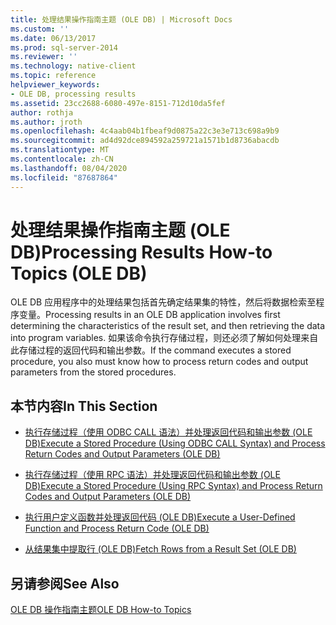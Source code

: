 ```yaml
---
title: 处理结果操作指南主题 (OLE DB) | Microsoft Docs
ms.custom: ''
ms.date: 06/13/2017
ms.prod: sql-server-2014
ms.reviewer: ''
ms.technology: native-client
ms.topic: reference
helpviewer_keywords:
- OLE DB, processing results
ms.assetid: 23cc2688-6080-497e-8151-712d10da5fef
author: rothja
ms.author: jroth
ms.openlocfilehash: 4c4aab04b1fbeaf9d0875a22c3e3e713c698a9b9
ms.sourcegitcommit: ad4d92dce894592a259721a1571b1d8736abacdb
ms.translationtype: MT
ms.contentlocale: zh-CN
ms.lasthandoff: 08/04/2020
ms.locfileid: "87687864"
---
```

# <a name="processing-results-how-to-topics-ole-db"></a><span data-ttu-id="d35d3-102">处理结果操作指南主题 (OLE DB)</span><span class="sxs-lookup"><span data-stu-id="d35d3-102">Processing Results How-to Topics (OLE DB)</span></span>
  <span data-ttu-id="d35d3-103">OLE DB 应用程序中的处理结果包括首先确定结果集的特性，然后将数据检索至程序变量。</span><span class="sxs-lookup"><span data-stu-id="d35d3-103">Processing results in an OLE DB application involves first determining the characteristics of the result set, and then retrieving the data into program variables.</span></span> <span data-ttu-id="d35d3-104">如果该命令执行存储过程，则还必须了解如何处理来自此存储过程的返回代码和输出参数。</span><span class="sxs-lookup"><span data-stu-id="d35d3-104">If the command executes a stored procedure, you also must know how to process return codes and output parameters from the stored procedures.</span></span>  
  
## <a name="in-this-section"></a><span data-ttu-id="d35d3-105">本节内容</span><span class="sxs-lookup"><span data-stu-id="d35d3-105">In This Section</span></span>  
  
-   [<span data-ttu-id="d35d3-106">执行存储过程（使用 ODBC CALL 语法）并处理返回代码和输出参数 (OLE DB)</span><span class="sxs-lookup"><span data-stu-id="d35d3-106">Execute a Stored Procedure &#40;Using ODBC CALL Syntax&#41; and Process Return Codes and Output Parameters &#40;OLE DB&#41;</span></span>](execute-stored-procedure-with-odbc-call-and-process-output.md)  
  
-   [<span data-ttu-id="d35d3-107">执行存储过程（使用 RPC 语法）并处理返回代码和输出参数 (OLE DB)</span><span class="sxs-lookup"><span data-stu-id="d35d3-107">Execute a Stored Procedure &#40;Using RPC Syntax&#41; and Process Return Codes and Output Parameters &#40;OLE DB&#41;</span></span>](execute-stored-procedure-with-rpc-and-process-output.md)  
  
-   [<span data-ttu-id="d35d3-108">执行用户定义函数并处理返回代码 (OLE DB)</span><span class="sxs-lookup"><span data-stu-id="d35d3-108">Execute a User-Defined Function and Process Return Code &#40;OLE DB&#41;</span></span>](execute-a-user-defined-function-and-process-return-code-ole-db.md)  
  
-   [<span data-ttu-id="d35d3-109">从结果集中提取行 (OLE DB)</span><span class="sxs-lookup"><span data-stu-id="d35d3-109">Fetch Rows from a Result Set &#40;OLE DB&#41;</span></span>](fetch-rows-from-a-result-set-ole-db.md)  
  
## <a name="see-also"></a><span data-ttu-id="d35d3-110">另请参阅</span><span class="sxs-lookup"><span data-stu-id="d35d3-110">See Also</span></span>  
 [<span data-ttu-id="d35d3-111">OLE DB 操作指南主题</span><span class="sxs-lookup"><span data-stu-id="d35d3-111">OLE DB How-to Topics</span></span>](../ole-db-how-to-topics.md)  
  
  
